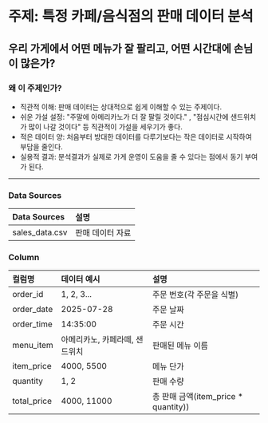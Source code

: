 # 주제: 특정 카페/음식점의 판매 데이터 분석

## 우리 가게에서 어떤 메뉴가 잘 팔리고, 어떤 시간대에 손님이 많은가?

### 왜 이 주제인가?

- 직관적 이해: 판매 데이터는 상대적으로 쉽게 이해할 수 있는 주제이다.
- 쉬운 가설 설정: "주말에 아메리카노가 더 잘 팔릴 것이다." , "점심시간에 샌드위치가 많이 나갈 것이다" 등 직관적이 가설을 세우기가 좋다.
- 적은 데이터 양: 처음부터 방대한 데이터를 다루기보다는 작은 데이터로 시작하여 부담을 줄인다.
- 실용적 결과: 분석결과가 실제로 가게 운영이 도움을 줄 수 있다는 점에서 동기 부여가 된다.

---

### Data Sources

| Data Sources   | 설명             |
| :------------- | :--------------- |
| sales_data.csv | 판매 데이터 자료 |

### Column

| 컬럼명      | 데이터 예시                    | 설명                                  |
| :---------- | :----------------------------- | :------------------------------------ |
| order_id    | 1, 2, 3...                     | 주문 번호(각 주문을 식별)             |
| order_date  | 2025-07-28                     | 주문 날짜                             |
| order_time  | 14:35:00                       | 주문 시간                             |
| menu_item   | 아메리카노, 카페라떼, 샌드위치 | 판매된 메뉴 이름                      |
| item_price  | 4000, 5500                     | 메뉴 단가                             |
| quantity    | 1, 2                           | 판매 수량                             |
| total_price | 4000, 11000                    | 총 판매 금액(item_price \* quantity)) |
